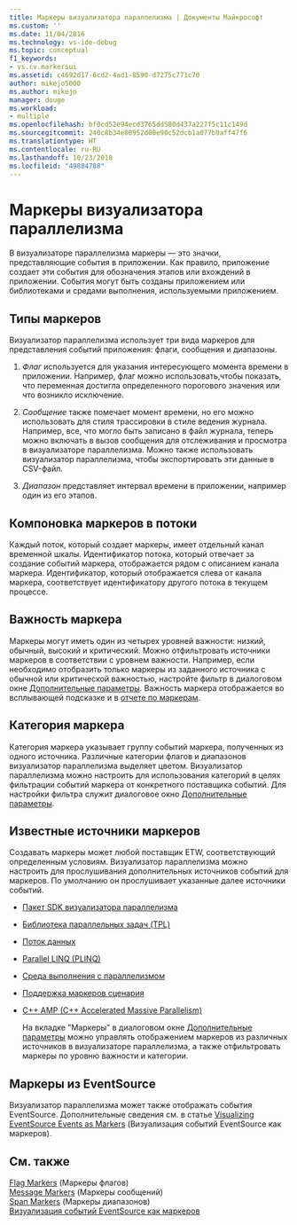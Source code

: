 ```yaml
---
title: Маркеры визуализатора параллелизма | Документы Майкрософт
ms.custom: ''
ms.date: 11/04/2016
ms.technology: vs-ide-debug
ms.topic: conceptual
f1_keywords:
- vs.cv.markersui
ms.assetid: c4692d17-6cd2-4ad1-8590-d7275c771c70
author: mikejo5000
ms.author: mikejo
manager: douge
ms.workload:
- multiple
ms.openlocfilehash: bf0cd52e94ecd3765dd580d437a227f5c11c149d
ms.sourcegitcommit: 240c8b34e80952d00e90c52dcb1a077b9aff47f6
ms.translationtype: HT
ms.contentlocale: ru-RU
ms.lasthandoff: 10/23/2018
ms.locfileid: "49884788"
---
```

# <a name="concurrency-visualizer-markers"></a>Маркеры визуализатора параллелизма
В визуализаторе параллелизма маркеры — это значки, представляющие события в приложении.  Как правило, приложение создает эти события для обозначения этапов или вхождений в приложении.  События могут быть созданы приложением или библиотеками и средами выполнения, используемыми приложением.  
  
## <a name="kinds-of-markers"></a>Типы маркеров  
 Визуализатор параллелизма использует три вида маркеров для представления событий приложения: флаги, сообщения и диапазоны.  
  
1.  *Флаг* используется для указания интересующего момента времени в приложении.  Например, флаг можно использовать,чтобы показать, что переменная достигла определенного порогового значения или что возникло исключение.  
  
2.  *Сообщение* также помечает момент времени, но его можно использовать для стиля трассировки в стиле ведения журнала.  Например, все, что могло быть записано в файл журнала, теперь можно включать в вызов сообщения для отслеживания и просмотра в визуализаторе параллелизма. Можно также использовать визуализатор параллелизма, чтобы экспортировать эти данные в CSV-файл.  
  
3.  *Диапазон* представляет интервал времени в приложении, например один из его этапов.  
  
## <a name="marker-linkage-to-threads"></a>Компоновка маркеров в потоки  
 Каждый поток, который создает маркеры, имеет отдельный канал временной шкалы.  Идентификатор потока, который отвечает за создание событий маркера, отображается рядом с описанием канала маркера.  Идентификатор, который отображается слева от канала маркера, соответствует идентификатору другого потока в текущем процессе.  
  
## <a name="marker-importance"></a>Важность маркера  
 Маркеры могут иметь один из четырех уровней важности: низкий, обычный, высокий и критический.  Можно отфильтровать источники маркеров в соответствии с уровнем важности.  Например, если необходимо отобразить только маркеры из заданного источника с обычной или критической важностью, настройте фильтр в диалоговом окне [Дополнительные параметры](../profiling/advanced-settings-dialog-box-concurrency-visualizer.md). Важность маркера отображается во всплывающей подсказке и в [отчете по маркерам](../profiling/markers-report.md).  
  
## <a name="marker-category"></a>Категория маркера  
 Категория маркера указывает группу событий маркера, полученных из одного источника.  Различные категории флагов и диапазонов визуализатор параллелизма выделяет цветом. Визуализатор параллелизма можно настроить для использования категорий в целях фильтрации событий маркера от конкретного поставщика событий.  Для настройки фильтра служит диалоговое окно [Дополнительные параметры](../profiling/advanced-settings-dialog-box-concurrency-visualizer.md).  
  
## <a name="known-sources-of-markers"></a>Известные источники маркеров  
 Создавать маркеры может любой поставщик ETW, соответствующий определенным условиям. Визуализатор параллелизма можно настроить для прослушивания дополнительных источников событий для маркеров. По умолчанию он прослушивает указанные далее источники событий.  
  
- [Пакет SDK визуализатора параллелизма](../profiling/concurrency-visualizer-sdk.md)  
  
- [Библиотека параллельных задач (TPL)](/dotnet/standard/parallel-programming/task-parallel-library-tpl)  
  
- [Поток данных](/dotnet/standard/parallel-programming/dataflow-task-parallel-library)  
  
- [Parallel LINQ (PLINQ)](/dotnet/standard/parallel-programming/parallel-linq-plinq)  
  
- [Среда выполнения с параллелизмом](/cpp/parallel/concrt/concurrency-runtime)  
  
- [Поддержка маркеров сценария](http://msdn.microsoft.com/en-us/e3b55bc2-b451-4214-ae00-0c7f5a5baec8)  
  
- [C++ AMP (C++ Accelerated Massive Parallelism)](/cpp/parallel/amp/cpp-amp-cpp-accelerated-massive-parallelism)  
  
  На вкладке "Маркеры" в диалоговом окне [Дополнительные параметры](../profiling/advanced-settings-dialog-box-concurrency-visualizer.md) можно управлять отображением маркеров из различных источников в визуализаторе параллелизма, а также отфильтровать маркеры по уровню важности и категории.  
  
## <a name="markers-from-eventsource"></a>Маркеры из EventSource  
 Визуализатор параллелизма может также отображать события EventSource.  Дополнительные сведения см. в статье [Visualizing EventSource Events as Markers](../profiling/visualizing-eventsource-events-as-markers.md) (Визуализация событий EventSource как маркеров).  
  
## <a name="see-also"></a>См. также  
 [Flag Markers](../profiling/flag-markers.md)  (Маркеры флагов)  
 [Message Markers](../profiling/message-markers.md)  (Маркеры сообщений)  
 [Span Markers](../profiling/span-markers.md)  (Маркеры диапазонов)  
 [Визуализация событий EventSource как маркеров](../profiling/visualizing-eventsource-events-as-markers.md)